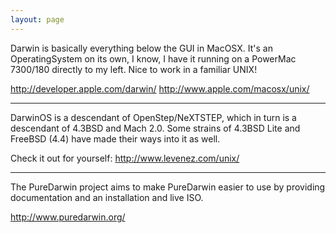 ```yaml
---
layout: page
---
```




Darwin is basically everything below the GUI in MacOSX. It's an OperatingSystem on its own, I know, I have it running on a PowerMac 7300/180 directly to my left. Nice to work in a familiar UNIX!

http://developer.apple.com/darwin/
http://www.apple.com/macosx/unix/

----

DarwinOS is a descendant of OpenStep/NeXTSTEP, which in turn is a descendant of 4.3BSD and Mach 2.0. Some strains of 4.3BSD Lite and FreeBSD (4.4) have made their ways into it as well.

Check it out for yourself: http://www.levenez.com/unix/

----

The PureDarwin project aims to make PureDarwin easier to use by providing documentation and an installation  and live ISO.

http://www.puredarwin.org/
